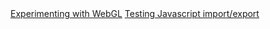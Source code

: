 <!-- <!DOCTYPE html> -->
<html lang="en">
	<head>
		<title><a href="raaronshaw.github.io">raaronshaw.github.io</a></title>
	</head>
	<body>
		<!-- <A HREF="SiteMap_Health/index.html">SiteMap IP Health</A><BR>
		<A HREF="Neural_Network_Simple/index.html">Neural_Network_Simple</A><BR>
		<A HREF="Neural_Network_Deep/index.html">Neural_Network_Deep</A><BR> -->
		<A HREF="prefect/index.html">Experimenting with WebGL</A>
		<A HREF="JSModuleTest/JSModuleTest.html">Testing Javascript import/export</A>
	</body>
</html>


